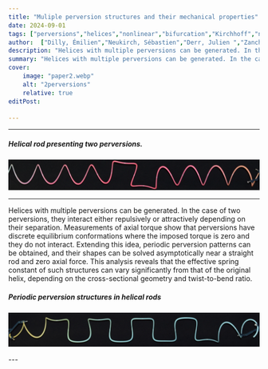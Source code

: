 ```yaml
---
title: "Muliple perversion structures and their mechanical properties" 
date: 2024-09-01
tags: ["perversions","helices","nonlinear","bifurcation","Kirchhoff","nonlinear"]
author:  ["Dilly, Émilien","Neukirch, Sébastien","Derr, Julien ","Zanchi, D. "]
description: "Helices with multiple perversions can be generated. In the case of two perversions, they interact either repulsively or attractively depending on their separation. Measurements of axial torque show that perversions have discrete equilibrium conformations where the imposed torque is zero and they do not interact. Extending this idea, periodic perversion patterns can be obtained, and their shapes can be solved asymptotically near a straight rod and zero axial force. This analysis reveals that the effective spring constant of such structures can vary significantly from that of the original helix, depending on the cross-sectional geometry and twist-to-bend ratio.  " 
summary: "Helices with multiple perversions can be generated. In the case of two perversions, they interact either repulsively or attractively depending on their separation. Measurements of axial torque show that perversions have discrete equilibrium conformations where the imposed torque is zero and they do not interact. Extending this idea, periodic perversion patterns can be obtained, and their shapes can be solved asymptotically near a straight rod and zero axial force. This analysis reveals that the effective spring constant of such structures can vary significantly from that of the original helix, depending on the cross-sectional geometry and twist-to-bend ratio. " 
cover:
    image: "paper2.webp"
    alt: "2perversions"
    relative: true
editPost:

---
```


---

##### Helical rod presenting two perversions.

<p style="text-align: center;">
  <img src="paper2.webp" alt="Paper 2" width="700">
</p>

---

Helices with multiple perversions can be generated. In the case of two perversions, they interact either repulsively or attractively depending on their separation. Measurements of axial torque show that perversions have discrete equilibrium conformations where the imposed torque is zero and they do not interact. Extending this idea, periodic perversion patterns can be obtained, and their shapes can be solved asymptotically near a straight rod and zero axial force. This analysis reveals that the effective spring constant of such structures can vary significantly from that of the original helix, depending on the cross-sectional geometry and twist-to-bend ratio. 

##### Periodic perversion structures in helical rods

<p style="text-align: center;">
  <img src="paper2_1.webp" alt="Paper 2" width="700">
</p>
---


